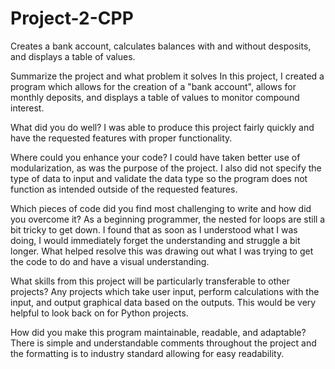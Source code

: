 # Project-2-CPP
Creates a bank account, calculates balances with and without desposits, and displays a table of values. 

Summarize the project and what problem it solves
In this project, I created a program which allows for the creation of a "bank account", allows for monthly deposits, and displays a table of values to monitor compound interest.

What did you do well?
I was able to produce this project fairly quickly and have the requested features with proper functionality. 

Where could you enhance your code?
I could have taken better use of modularization, as was the purpose of the project. I also did not specify the type of data to input and validate the data type so the program does not function as intended outside of the requested features. 

Which pieces of code did you find most challenging to write and how did you overcome it?
As a beginning programmer, the nested for loops are still a bit tricky to get down. I found that as soon as I understood what I was doing, I would immediately forget the understanding and struggle a bit longer. What helped resolve this was drawing out what I was trying to get the code to do and have a visual understanding. 

What skills from this project will be particularly transferable to other projects?
Any projects which take user input, perform calculations with the input, and output graphical data based on the outputs. This would be very helpful to look back on for Python projects. 

How did you make this program maintainable, readable, and adaptable?
There is simple and understandable comments throughout the project and the formatting is to industry standard allowing for easy readability. 

